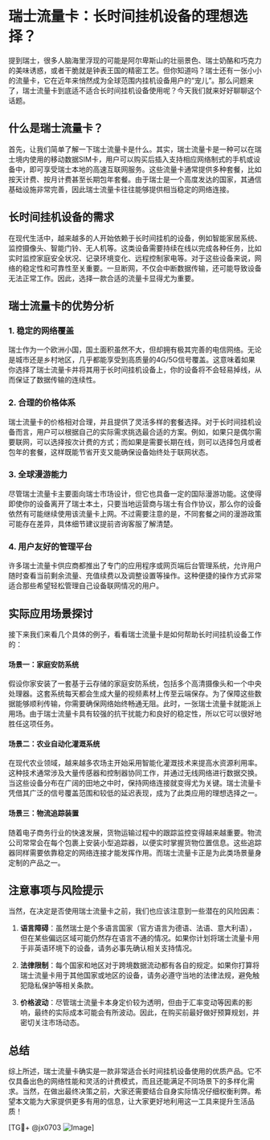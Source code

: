 # 瑞士流量卡：长时间挂机设备的理想选择？

提到瑞士，很多人脑海里浮现的可能是阿尔卑斯山的壮丽景色、瑞士奶酪和巧克力的美味诱惑，或者干脆就是钟表王国的精密工艺。但你知道吗？瑞士还有一张小小的流量卡，它在近年来悄然成为全球范围内挂机设备用户的“宠儿”。那么问题来了，瑞士流量卡到底适不适合长时间挂机设备使用呢？今天我们就来好好聊聊这个话题。

## 什么是瑞士流量卡？

首先，让我们简单了解一下瑞士流量卡是什么。其实，瑞士流量卡是一种可以在瑞士境内使用的移动数据SIM卡，用户可以购买后插入支持相应网络制式的手机或设备中，即可享受瑞士本地的高速互联网服务。这些流量卡通常提供多种套餐，比如按天计费、按月计费甚至长期包年套餐。由于瑞士是一个高度发达的国家，其通信基础设施非常完善，因此瑞士流量卡往往能够提供相当稳定的网络连接。

## 长时间挂机设备的需求

在现代生活中，越来越多的人开始依赖于长时间挂机的设备，例如智能家居系统、监控摄像头、智能门铃、无人机等。这类设备需要持续在线以完成各种任务，比如实时监控家庭安全状况、记录环境变化、远程控制家电等。对于这些设备来说，网络的稳定性和可靠性至关重要。一旦断网，不仅会中断数据传输，还可能导致设备无法正常工作。因此，选择一款合适的流量卡显得尤为重要。

## 瑞士流量卡的优势分析

### 1. 稳定的网络覆盖
瑞士作为一个欧洲小国，国土面积虽然不大，但却拥有极其完善的电信网络。无论是城市还是乡村地区，几乎都能享受到高质量的4G/5G信号覆盖。这意味着如果你选择了瑞士流量卡并将其用于长时间挂机设备上，你的设备将不会轻易掉线，从而保证了数据传输的连续性。

### 2. 合理的价格体系
瑞士流量卡的价格相对合理，并且提供了灵活多样的套餐选择。对于长时间挂机设备而言，用户可以根据自己的实际需求挑选最合适的方案。例如，如果只是偶尔需要联网，可以选择按次计费的方式；而如果是需要长期在线，则可以选择包月或者包年的套餐，这样既能节省开支又能确保设备始终处于联网状态。

### 3. 全球漫游能力
尽管瑞士流量卡主要面向瑞士市场设计，但它也具备一定的国际漫游功能。这使得即使你的设备离开了瑞士本土，只要当地运营商与瑞士有合作协议，那么你的设备依然有可能继续使用该流量卡上网。不过需要注意的是，不同套餐之间的漫游政策可能存在差异，具体细节建议提前咨询客服了解清楚。

### 4. 用户友好的管理平台
许多瑞士流量卡供应商都推出了专门的应用程序或网页端后台管理系统，允许用户随时查看当前剩余流量、充值续费以及调整设置等操作。这种便捷的操作方式非常适合那些希望轻松管理自己设备联网情况的用户。

## 实际应用场景探讨

接下来我们来看几个具体的例子，看看瑞士流量卡是如何帮助长时间挂机设备工作的：

#### 场景一：家庭安防系统
假设你家安装了一套基于云存储的家庭安防系统，包括多个高清摄像头和一个中央处理器。这套系统每天都会生成大量的视频素材上传至云端保存。为了保障这些数据能够顺利传输，你需要确保网络始终畅通无阻。此时，一张瑞士流量卡就能派上用场。由于瑞士流量卡具有较强的抗干扰能力和良好的稳定性，所以它可以很好地胜任这项任务。

#### 场景二：农业自动化灌溉系统
在现代农业领域，越来越多农场主开始采用智能化灌溉技术来提高水资源利用率。这种技术通常涉及大量传感器和控制器协同工作，并通过无线网络进行数据交换。当这些设备分布在广阔的田地之中时，保持网络连接就变得尤为关键。瑞士流量卡凭借其广泛的信号覆盖范围和较低的延迟表现，成为了此类应用的理想选择之一。

#### 场景三：物流追踪装置
随着电子商务行业的快速发展，货物运输过程中的跟踪监控变得越来越重要。物流公司常常会在每个包裹上安装小型追踪器，以便实时掌握货物位置信息。这些追踪器同样需要依靠稳定的网络连接才能发挥作用。而瑞士流量卡正是为此类场景量身定制的产品之一。

## 注意事项与风险提示

当然，在决定是否使用瑞士流量卡之前，我们也应该注意到一些潜在的风险因素：

1. **语言障碍**：虽然瑞士是个多语言国家（官方语言为德语、法语、意大利语），但在某些偏远区域可能仍然存在语言不通的情况。如果你计划将瑞士流量卡用于非英语环境下的设备，请务必事先确认相关支持情况。
   
2. **法律限制**：每个国家和地区对于跨境数据流动都有各自的规定。如果你打算将瑞士流量卡用于其他国家或地区的设备，请务必遵守当地的法律法规，避免触犯隐私保护等相关条款。

3. **价格波动**：尽管瑞士流量卡本身定价较为透明，但由于汇率变动等因素的影响，最终的实际成本可能会有所波动。因此，在购买前最好做好预算规划，并密切关注市场动态。

## 总结

综上所述，瑞士流量卡确实是一款非常适合长时间挂机设备使用的优质产品。它不仅具备出色的网络性能和灵活的计费模式，而且还能满足不同场景下的多样化需求。当然，在做出最终决策之前，大家还需要结合自身实际情况仔细权衡利弊。希望本文能为大家提供更多有用的信息，让大家更好地利用这一工具来提升生活品质！

[TG💪+ @jx0703 ![Image](https://github.com/user-attachments/assets/dbca1d08-cadb-493c-b0ec-ad6f7a83f270)]